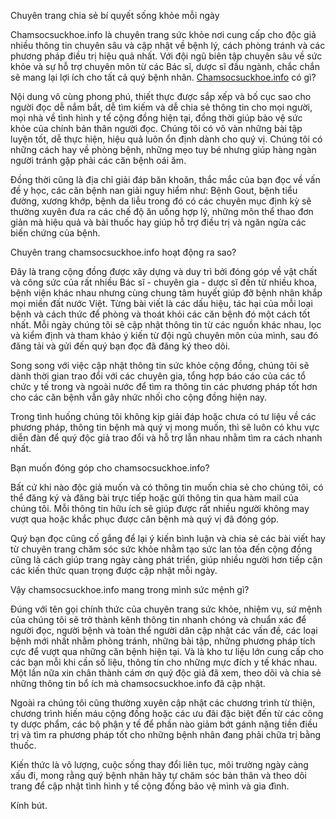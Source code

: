 Chuyên trang chia sẻ bí quyết sống khỏe mỗi ngày

Chamsocsuckhoe.info là chuyên trang sức khỏe nơi cung cấp cho độc giả nhiều thông tin chuyên sâu và cập nhật về bệnh lý, cách phòng tránh và các phương pháp điều trị hiệu quả nhất.
Với đội ngũ biên tập chuyên sâu về sức khỏe và sự hỗ trợ chuyên môn từ các Bác sĩ, dược sĩ đầu ngành, chắc chắn sẽ mang lại lợi ích cho tất cả quý bệnh nhân.
[Chamsocsuckhoe.info](https://chamsocsuckhoe.info/) có gì?


Nội dung vô cùng phong phú, thiết thực được sắp xếp và bố cục sao cho người đọc dễ nắm bắt, dễ tìm kiếm và dễ chia sẻ thông tin cho mọi người, mọi nhà về tình hình y tế cộng đồng hiện tại, đồng thời giúp bảo vệ sức khỏe của chính bản thân người đọc. Chúng tôi có vô vàn những bài tập luyện tốt, dễ thực hiện, hiệu quả luôn ổn định dành cho quý vị. Chúng tôi có những cách hay về phòng bệnh, những mẹo tuy bé nhưng giúp hàng ngàn người tránh gặp phải các căn bệnh oái ăm.

Đồng thời cũng là địa chỉ giải đáp băn khoăn, thắc mắc của bạn đọc về vấn đề y học, các căn bệnh nan giải nguy hiểm như: Bệnh Gout, bệnh tiểu đường, xương khớp, bệnh da liễu trong đó có các chuyên mục định kỳ sẽ thường xuyên đưa ra các chế độ ăn uống hợp lý, những môn thể thao đơn giản mà hiệu quả và bài thuốc hay giúp hỗ trợ điều trị và ngăn ngừa các biến chứng của bệnh.

Chuyên trang chamsocsuckhoe.info hoạt động ra sao?

Đây là trang cộng đồng được xây dựng và duy trì bởi đóng góp về vật chất và  công sức của rất nhiều Bác sĩ - chuyên gia - dược sĩ đến từ nhiều khoa, bệnh viện khác nhau nhưng cùng chung tâm huyết giúp đỡ bệnh nhân khắp mọi miền đất nước Việt. Từng bài viết là các dấu hiệu, tác hại của mỗi loại bệnh và cách thức để phòng và thoát khỏi các căn bệnh đó một cách tốt nhất.
Mỗi ngày chúng tôi sẽ cập nhật thông tin từ các nguồn khác nhau, lọc và kiểm định và tham khảo ý kiến từ đội ngũ chuyên môn của mình, sau đó đăng tải và gửi đến quý bạn đọc đã đăng ký theo dõi.

Song song với việc cập nhật thông tin sức khỏe cộng đồng, chúng tôi sẽ dành thời gian trao đổi với các chuyên gia, tổng hợp báo cáo của các tổ chức y tế trong và ngoài nước để tìm ra thông tin các phương pháp tốt hơn cho các căn bệnh vẫn gây nhức nhối cho cộng đồng hiện nay.

Trong tình huống chúng tôi không kịp giải đáp hoặc chưa có tư liệu về các phương pháp, thông tin bệnh mà quý vị mong muốn, thì sẽ luôn có khu vực diễn đàn để quý độc giả trao đổi và hỗ trợ lẫn nhau nhằm tìm ra cách nhanh nhất.

Bạn muốn đóng góp cho chamsocsuckhoe.info?

Bất cứ khi nào độc giả muốn và có thông tin muốn chia sẻ cho chúng tôi, có thể đăng ký và đăng bài trực tiếp hoặc gửi thông tin qua hàm mail của chúng tôi. Mỗi thông tin hữu ích sẽ giúp được rất nhiều người không may vượt qua hoặc khắc phục được căn bệnh mà quý vị đã đóng góp.

Quý bạn đọc cũng cố gắng để lại ý kiến bình luận và chia sẻ các bài viết hay từ chuyên trang chăm sóc sức khỏe nhằm tạo sức lan tỏa đến cộng đồng cũng là cách giúp trang ngày càng phát triển, giúp nhiều người hơn tiếp cận các kiến thức quan trọng được cập nhật mỗi ngày.

Vậy chamsocsuckhoe.info mang trong mình sức mệnh gì?

Đúng với tên gọi chính thức của chuyên trang sức khỏe, nhiệm vụ, sứ mệnh của chúng tôi sẽ trở thành kênh thông tin nhanh chóng và chuẩn xác để người đọc, người bệnh và toàn thể người dân cập nhật các vấn đề, các loại bệnh mới nhất nhằm phòng tránh, những bài tập, những phương pháp tích cực để vượt qua những căn bệnh hiện tại. Và là kho tư liệu lớn cung cấp cho các bạn mỗi khi cần số liệu, thông tin cho những mực đích y tế khác nhau.
Một lần nữa xin chân thành cám ơn quý độc giả đã xem, theo dõi và chia sẻ những thông tin bổ ích mà chamsocsuckhoe.info đã cập nhật.

Ngoài ra chúng tôi cũng thường xuyên cập nhật các chương trình từ thiện, chương trình hiến máu cộng đồng hoặc các ưu đãi đặc biệt đến từ các công ty dược phẩm, các bộ phận y tế để phần nào giảm bớt gánh nặng tiền điều trị và tìm ra phương pháp tốt cho những bệnh nhân đang phải chữa trị bằng thuốc.

Kiến thức là vô lượng, cuộc sống thay đổi liên tục, môi trường ngày càng xấu đi, mong rằng quý bệnh nhân hãy tự chăm sóc bản thân và theo dõi trang để cập nhật tình hình y tế cộng đồng bảo vệ mình và gia đình.

Kính bút.
